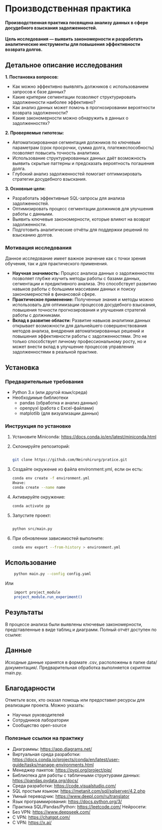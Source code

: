 # **Производственная практика**

#### Производственная практика посвящена анализу данных в сфере досудебного взыскания задолженностей. 
#### Цель исследования — выявить закономерности и разработать аналитические инструменты для повышения эффективности возврата долгов.

## **Детальное описание исследования**  

**1. Постановка вопросов:**  
- Как можно эффективно выявлять должников с использованием запросов к базе данных?  
- Какие критерии сегментации позволяют структурировать задолженности наиболее эффективно?  
- Как анализ данных может помочь в прогнозировании вероятности возврата задолженности?  
- Какие закономерности можно обнаружить в данных о задолженностях?  

**2. Проверяемые гипотезы:**  
- Автоматизированная сегментация должников по ключевым параметрам (срок просрочки, сумма долга, платежеспособность) позволяет повысить точность аналитики.  
- Использование структурированных данных даёт возможность выявить скрытые паттерны и предсказать вероятность погашения долга.  
- Глубокий анализ задолженностей помогает оптимизировать стратегии досудебного взыскания.  

**3. Основные цели:**  
- Разработать эффективные SQL-запросы для анализа задолженностей.  
- Оптимизировать процесс сегментации должников для улучшения работы с данными.  
- Выявить ключевые закономерности, которые влияют на возврат задолженности.  
- Подготовить аналитические отчёты для поддержки решений по взысканию долгов.  

### **Мотивация исследования**  

Данное исследование имеет важное значение как с точки зрения обучения, так и для практического применения.  

- **Научная значимость:** Процесс анализа данных о задолженностях позволяет глубже изучить методы работы с базами данных, сегментации и предиктивного анализа. Это способствует развитию навыков работы с большими массивами данных и поиску закономерностей в финансовой сфере.  
- **Практическое применение:** Полученные знания и методы можно использовать для оптимизации процессов досудебного взыскания, повышения точности прогнозирования и улучшения стратегий работы с должниками.  
- **Вклад в развитие области:** Развитие навыков аналитики данных открывает возможности для дальнейшего совершенствования методов анализа, внедрения автоматизированных решений и повышения эффективности работы с задолженностями. Это не только способствует личному профессиональному росту, но и может внести вклад в улучшение процессов управления задолженностями в реальной практике.

## Установка

### Предварительные требования

- Python 3.x (или другой язык/среда)
- Необходимые библиотеки
    - pandas (обработка и анализ данных)
    - openpyxl (работа с Excel-файлами)
    - matplotlib (для визуализации данных)

### Инструкция по установке

1. Установите Miniconda: https://docs.conda.io/en/latest/miniconda.html
2. Склонируйте репозиторий:
   
    ```bash
    
    git clone https://github.com/Neirohirurg/pratice.git
    
4. Создайте окружение из файла environment.yml, если он есть:
   
   ```bash   
   conda env create -f environment.yml
   Иначе:
   conda create --name name
   
5. Активируйте окружение:
   
   ```bash
   conda activate pp
   
7. Запустите проект: 
   ```bash
   
   python src/main.py
8. При обновлении зависимостей выполните:
 
   ```bash
   conda env export --from-history > environment.yml   
   ```
## Использование

```bash
    python main.py --config config.yaml
```   
Или

```bash
    import project_module
    project_module.run_experiment()
```

## Результаты
В процессе анализа были выявлены ключевые закономерности, представленные в виде таблиц и диаграмм. Полный отчёт доступен по ссылке: 

## Данные
Исходные данные хранятся в формате .csv, расположены в папке data/документация/. Предварительная обработка выполняется скриптом main.py.

## Благодарности
Отметьте всех, кто оказал помощь или предоставил ресурсы для реализации проекта. Можно указать:

- Научных руководителей
- Сотрудников лаборатории
- Сообщество open-source

### Полезные ссылки на практику
- Диаграммы: https://app.diagrams.net/
- Виртуальная среда разработки: https://docs.conda.io/projects/conda/en/latest/user-guide/tasks/manage-environments.html
- Менеджер пакетов: https://pypi.org/project/pip/
- Библиотека для работы с табличными структурами данных: https://pandas.pydata.org/docs/
- Среда разработки: https://code.visualstudio.com/
- SQL простым языком: https://metanit.com/sql/sqlserver/4.2.php
- Умный переводчик: https://www.deepl.com/ru/translator
- Язык программирования: https://docs.python.org/3/
- Практика SQL/Pandas/Python: https://leetcode.com/
Нейросети:
- Без VPN: https://www.deepseek.com/
- С VPN: https://chatgpt.com/
- С VPN: https://x.ai/



